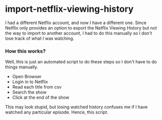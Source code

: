# import-netflix-viewing-history

I had a different Netflix account, and now I have a different one. Since Netflix only provides an option to export the Netflix Viewing History but not the way to import to another account, I had to do this manually so I don't lose track of what I was watching.


### How this works?

Well, this is just an automated script to do these steps so I don't have to do things manually.
- Open Browser
- Login in to Netflix
- Read each title from csv
- Search the show
- Click at the end of the show

This may look stupid, but losing watched history confuses me if I have watched any particular episode. Hence, this script.